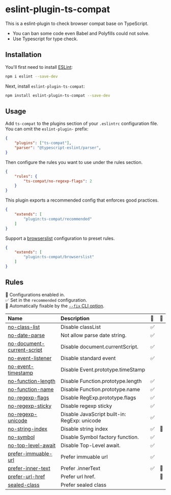 # eslint-plugin-ts-compat

This is a eslint-plugin to check browser compat base on TypeScript.

* You can ban some code even Babel and Polyfills could not solve.
* Use Typescript for type check.

## Installation

You'll first need to install [ESLint](https://eslint.org/):

```sh
npm i eslint --save-dev
```

Next, install `eslint-plugin-ts-compat`:

```sh
npm install eslint-plugin-ts-compat --save-dev
```

## Usage

Add `ts-compat` to the plugins section of your `.eslintrc` configuration file. You can omit the `eslint-plugin-` prefix:

```json
{
    "plugins": ["ts-compat"],
    "parser": "@typescript-eslint/parser",
}
```


Then configure the rules you want to use under the rules section.

```json
{
    "rules": {
        "ts-compat/no-regexp-flags": 2
    }
}
```

This plugin exports a recommended config that enforces good practices.

```json
{
    "extends": [
        "plugin:ts-compat/recommended"
    ]
}
```

Support a [browserslist](https://www.npmjs.com/package/browserslist) configuration to preset rules.

```json
{
    "extends": [
        "plugin:ts-compat/browserslist"
    ]
}
```

## Rules

<!-- begin auto-generated rules list -->

💼 Configurations enabled in.\
✅ Set in the `recommended` configuration.\
🔧 Automatically fixable by the [`--fix` CLI option](https://eslint.org/docs/user-guide/command-line-interface#--fix).

| Name                                                                   | Description                                  | 💼 | 🔧 |
| :--------------------------------------------------------------------- | :------------------------------------------- | :- | :- |
| [no-class-list](docs/rules/no-class-list.md)                           | Disable classList                            | ✅  |    |
| [no-date-parse](docs/rules/no-date-parse.md)                           | Not allow parse date string.                 | ✅  |    |
| [no-document-current-script](docs/rules/no-document-current-script.md) | Disable document.currentScript.              | ✅  |    |
| [no-event-listener](docs/rules/no-event-listener.md)                   | Disable standard event                       | ✅  |    |
| [no-event-timestamp](docs/rules/no-event-timestamp.md)                 | Disable Event.prototype.timeStamp            |    |    |
| [no-function-length](docs/rules/no-function-length.md)                 | Disable Function.prototype.length            | ✅  |    |
| [no-function-name](docs/rules/no-function-name.md)                     | Disable Function.prototype.name              | ✅  |    |
| [no-regexp-flags](docs/rules/no-regexp-flags.md)                       | Disable RegExp.prototype.flags               | ✅  |    |
| [no-regexp-sticky](docs/rules/no-regexp-sticky.md)                     | Disable regexp sticky                        | ✅  |    |
| [no-regexp-unicode](docs/rules/no-regexp-unicode.md)                   | Disable JavaScript built-in: RegExp: unicode | ✅  |    |
| [no-string-index](docs/rules/no-string-index.md)                       | Disable string index                         | ✅  | 🔧 |
| [no-symbol](docs/rules/no-symbol.md)                                   | Disable Symbol factory function.             | ✅  |    |
| [no-top-level-await](docs/rules/no-top-level-await.md)                 | Disable Top-Level await.                     | ✅  |    |
| [prefer-immuable-url](docs/rules/prefer-immuable-url.md)               | Prefer immuable url                          | ✅  |    |
| [prefer-inner-text](docs/rules/prefer-inner-text.md)                   | Prefer .innerText                            | ✅  | 🔧 |
| [prefer-url-href](docs/rules/prefer-url-href.md)                       | Prefer url href.                             |    | 🔧 |
| [sealed-class](docs/rules/sealed-class.md)                             | Prefer sealed class                          |    |    |

<!-- end auto-generated rules list -->


